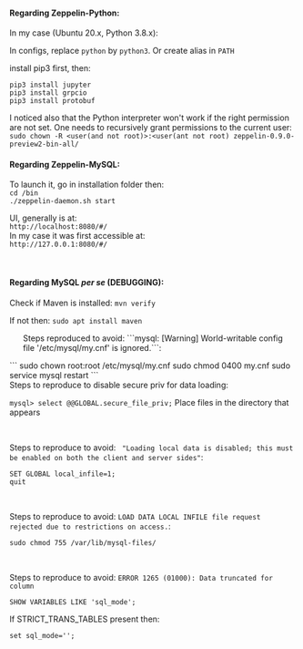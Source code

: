 

<h4> Regarding Zeppelin-Python: </h4>

In my case (Ubuntu 20.x, Python 3.8.x):

In configs, replace ```python``` by ```python3```. Or create alias in ```PATH```

install pip3 first, then:
```
pip3 install jupyter
pip3 install grpcio
pip3 install protobuf
```

I noticed also that the Python interpreter won't work if the right permission are not set. One needs to recursively grant permissions to the current user: </br>
```sudo chown -R <user(and not root)>:<user(ant not root) zeppelin-0.9.0-preview2-bin-all/```

<h4> Regarding Zeppelin-MySQL: </h4>

To launch it, go in installation folder then:</br>
```cd /bin``` </br>
```./zeppelin-daemon.sh start```

UI, generally is at: </br>
```http://localhost:8080/#/``` </br>
In my case it was first accessible at: </br>
```http://127.0.0.1:8080/#/```

</br>
<h4> Regarding MySQL <i>per se</i> (DEBUGGING):</h4>


Check if Maven is installed:
```mvn verify```

If not then:
```sudo apt install maven```


<ul>Steps reproduced to avoid: ```mysql: [Warning] World-writable config file '/etc/mysql/my.cnf' is ignored.```:</ul>
```
sudo chown root:root /etc/mysql/my.cnf
sudo chmod 0400 my.cnf
sudo service mysql restart
```
</br>
Steps to reproduce to disable secure priv for data loading:

```mysql> select @@GLOBAL.secure_file_priv;```
Place files in the directory that appears

</br>

Steps to reproduce to avoid: ``` "Loading local data is disabled; this must be enabled on both the client and server sides"```:
```
SET GLOBAL local_infile=1;
quit
```


</br>

Steps to reproduce to avoid: ```LOAD DATA LOCAL INFILE file request rejected due to restrictions on access.```:
```
sudo chmod 755 /var/lib/mysql-files/
```

</br>

Steps to reproduce to avoid: ```ERROR 1265 (01000): Data truncated for column```
```
SHOW VARIABLES LIKE 'sql_mode';
```
If STRICT_TRANS_TABLES present then:
```
set sql_mode='';
```
